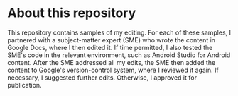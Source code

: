 # About this repository

This repository contains samples of my editing. For each of these samples, I partnered with a subject-matter expert (SME) who wrote the content in Google Docs, where I then edited it. If time permitted, I also tested the SME's code in the relevant environment, such as Android Studio for Android content. After the SME addressed all my edits, the SME then added the content to Google's version-control system, where I reviewed it again. If necessary, I suggested further edits. Otherwise, I approved it for publication.
